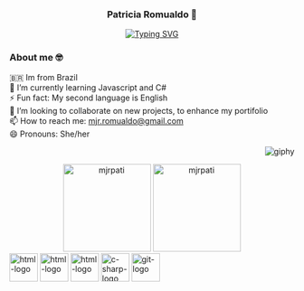 
<div  align='center'>
  
### Patricia Romualdo 👋
  
[![Typing SVG](https://readme-typing-svg.demolab.com?font=Fira+Code&weight=500&size=30&pause=1000&color=763AFF&center=true&width=435&lines=Front-end+Developer)](https://git.io/typing-svg)

</div>

<div align='left' >

### About me 🤓
🇧🇷 Im from Brazil </br>
🌱 I’m currently learning Javascript and C#</br>
⚡ Fun fact: My second language is English</br>
👯 I’m looking to collaborate on new projects, to enhance my portifolio</br>
📫 How to reach me: mjr.romualdo@gmail.com</br>
😄 Pronouns: She/her</br>


</div>

<div align='right'>
  
  ![giphy](https://github.com/mjrpati/mjrpati/assets/96672264/d37bcd2f-d31a-462c-a8cf-a5ce85145749=250x250)
</div>



<div align="center">
    <img height="155em" src="https://github-readme-stats.vercel.app/api?username=mjrpati&show_icons=true&theme=highcontrast&locale=en&hide_border=true" alt="mjrpati" />
    <img height="155em" src="https://github-readme-stats.vercel.app/api/top-langs?username=mjrpati&show_icons=true&theme=highcontrast&layout=compact&hide_border=true" alt="mjrpati" />
</div> 


<div>

 <img  align='center' alt='html-logo' height='50' width='50' src="https://cdn.jsdelivr.net/gh/devicons/devicon/icons/html5/html5-original.svg" />
 <img align='center' alt='html-logo' height='50' width='50' src="https://cdn.jsdelivr.net/gh/devicons/devicon/icons/css3/css3-original.svg" />
 <img  align='center' alt='html-logo' height='50' width='50' src="https://cdn.jsdelivr.net/gh/devicons/devicon/icons/javascript/javascript-original.svg" />
 <img align='center' alt='c-sharp-logo' height='50' width='50'  src="https://cdn.jsdelivr.net/gh/devicons/devicon/icons/csharp/csharp-original.svg"/>
 <img align='center' alt='git-logo' height='50' width='50' src="https://cdn.jsdelivr.net/gh/devicons/devicon/icons/git/git-original.svg" />
          </div>
